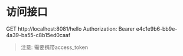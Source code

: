 # 访问接口

GET http://localhost:8081/hello
Authorization: Bearer e4c1e9b6-bb9e-4a39-ba55-c8b15ed0caaf

> 注意: 需要携带access_token
